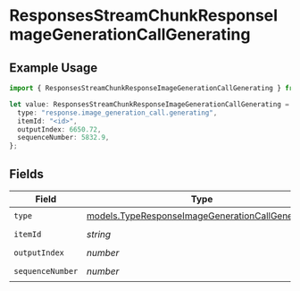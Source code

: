 # ResponsesStreamChunkResponseImageGenerationCallGenerating

## Example Usage

```typescript
import { ResponsesStreamChunkResponseImageGenerationCallGenerating } from "@openrouter/sdk/models";

let value: ResponsesStreamChunkResponseImageGenerationCallGenerating = {
  type: "response.image_generation_call.generating",
  itemId: "<id>",
  outputIndex: 6650.72,
  sequenceNumber: 5832.9,
};
```

## Fields

| Field                                                                                                      | Type                                                                                                       | Required                                                                                                   | Description                                                                                                |
| ---------------------------------------------------------------------------------------------------------- | ---------------------------------------------------------------------------------------------------------- | ---------------------------------------------------------------------------------------------------------- | ---------------------------------------------------------------------------------------------------------- |
| `type`                                                                                                     | [models.TypeResponseImageGenerationCallGenerating](../models/typeresponseimagegenerationcallgenerating.md) | :heavy_check_mark:                                                                                         | N/A                                                                                                        |
| `itemId`                                                                                                   | *string*                                                                                                   | :heavy_check_mark:                                                                                         | N/A                                                                                                        |
| `outputIndex`                                                                                              | *number*                                                                                                   | :heavy_check_mark:                                                                                         | N/A                                                                                                        |
| `sequenceNumber`                                                                                           | *number*                                                                                                   | :heavy_check_mark:                                                                                         | N/A                                                                                                        |